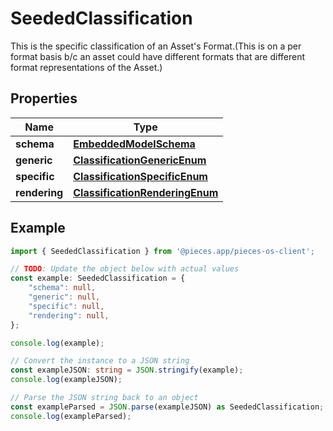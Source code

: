 
# SeededClassification

This is the specific classification of an Asset\'s Format.(This is on a per format basis b/c an asset could have different formats that are different format representations of the Asset.)

## Properties

Name | Type
------------ | -------------
**schema** | [**EmbeddedModelSchema**](EmbeddedModelSchema)
**generic** | [**ClassificationGenericEnum**](ClassificationGenericEnum)
**specific** | [**ClassificationSpecificEnum**](ClassificationSpecificEnum)
**rendering** | [**ClassificationRenderingEnum**](ClassificationRenderingEnum)

## Example

```typescript
import { SeededClassification } from '@pieces.app/pieces-os-client';

// TODO: Update the object below with actual values
const example: SeededClassification = {
    "schema": null,
    "generic": null,
    "specific": null,
    "rendering": null,
};

console.log(example);

// Convert the instance to a JSON string
const exampleJSON: string = JSON.stringify(example);
console.log(exampleJSON);

// Parse the JSON string back to an object
const exampleParsed = JSON.parse(exampleJSON) as SeededClassification;
console.log(exampleParsed);
```


